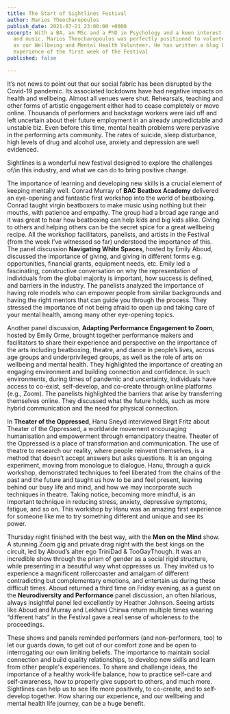 ```yaml
---
title: The Start of Sightlines Festival
author: Marios Theocharopoulos
publish_date: 2021-07-21 23:00:00 +0000
excerpt: With a BA, an MSc and a PhD in Psychology and a keen interest in theatre
  and music, Marios Theocharopoulos was perfectly positioned to volunteer with us
  as our Wellbeing and Mental Health Volunteer. He has written a blog based on his
  experience of the first week of the Festival
published: false

---
```

It’s not news to point out that our social fabric has been disrupted by the Covid-19 pandemic. Its associated lockdowns have had negative impacts on health and wellbeing. Almost all venues were shut. Rehearsals, teaching and other forms of artistic engagement either had to cease completely or move online. Thousands of performers and backstage workers were laid off and left uncertain about their future employment in an already unpredictable and unstable biz. Even before this time, mental health problems were pervasive in the performing arts community. The rates of suicide, sleep disturbance, high levels of drug and alcohol use, anxiety and depression are well evidenced.

Sightlines is a wonderful new festival designed to explore the challenges of/in this industry, and what we can do to bring positive change.

The importance of learning and developing new skills is a crucial element of keeping mentally well. Conrad Murray of **BAC Beatbox Academy** delivered an eye-opening and fantastic first workshop into the world of beatboxing. Conrad taught virgin beatboxers to make music using nothing but their mouths, with patience and empathy. The group had a broad age range and it was great to hear how beatboxing can help kids and big kids alike. Giving to others and helping others can be the secret spice for a great wellbeing recipe. All the workshop facilitators, panelists, and artists in the Festival (from the week I’ve witnessed so far) understood the importance of this. The panel discussion **Navigating White Spaces**, hosted by Emily Aboud, discussed the importance of giving, and giving in different forms e.g. opportunities, financial grants, equipment needs, etc. Emily led a fascinating, constructive conversation on why the representation of individuals from the global majority is important, how success is defined, and barriers in the industry. The panelists analyzed the importance of having role models who can empower people from similar backgrounds and having the right mentors that can guide you through the process. They stressed the importance of not being afraid to open up and taking care of your mental health, among many other eye-opening topics.

Another panel discussion, **Adapting Performance Engagement to Zoom**, hosted by Emily Orme, brought together performance makers and facilitators to share their experience and perspective on the importance of the arts including beatboxing, theatre, and dance in people’s lives, across age groups and underprivileged groups, as well as the role of arts on wellbeing and mental health. They highlighted the importance of creating an engaging environment and building connection and confidence. In such environments, during times of pandemic and uncertainty, individuals have access to co-exist, self-develop, and co-create through online platforms (e.g., Zoom). The panelists highlighted the barriers that arise by transferring themselves online. They discussed what the future holds, such as more hybrid communication and the need for physical connection.

In **Theater of the Oppressed**, Hanu Sneyd interviewed Birgit Fritz about Theater of the Oppressed, a worldwide movement encouraging humanisation and empowerment through emancipatory theatre. Theater of the Oppressed is a place of transformation and communication. The use of theatre to research our reality, where people reinvent themselves, is a method that doesn’t accept answers but asks questions. It is an ongoing experiment, moving from monologue to dialogue. Hanu, through a quick workshop, demonstrated techniques to feel liberated from the chains of the past and the future and taught us how to be and feel present, leaving behind our busy life and mind, and how we may incorporate such techniques in theatre. Taking notice, becoming more mindful, is an important technique in reducing stress, anxiety, depressive symptoms, fatigue, and so on. This workshop by Hanu was an amazing first experience for someone like me to try something different and unique and see its power.

Thursday night finished with the best way, with the **Men on the Mind** show. A stunning Zoom gig and private drag night with the best kings on the circuit, led by Aboud’s alter ego TriniDad & TooGayThough. It was an incredible show through the prism of gender as a social rigid structure, while presenting in a beautiful way what oppresses us. They invited us to experience a magnificent rollercoaster and amalgam of different contradicting but complementary emotions, and entertain us during these difficult times. Aboud returned a third time on Friday evening, as a guest on the **Neurodiversity and Performance** panel discussion, an often hilarious, always insightful panel led excellently by Heather Johnson. Seeing artists like Aboud and Murray and Lekhani Chirwa return multiple times wearing “different hats” in the Festival gave a real sense of wholeness to the proceedings.

These shows and panels reminded performers (and non-performers, too) to let our guards down, to get out of our comfort zone and be open to interrogating our own limiting beliefs. The importance to maintain social connection and build quality relationships, to develop new skills and learn from other people's experiences. To share and challenge ideas, the importance of a healthy work-life balance, how to practice self-care and self-awareness, how to properly give support to others, and much more. Sightlines can help us to see life more positively, to co-create, and to self-develop together. How sharing our experience, and our wellbeing and mental health life journey, can be a huge benefit.